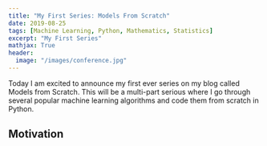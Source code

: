 ```yaml
---
title: "My First Series: Models From Scratch"
date: 2019-08-25
tags: [Machine Learning, Python, Mathematics, Statistics]
excerpt: "My First Series"
mathjax: True
header:
  image: "/images/conference.jpg"
---
```


Today I am excited to announce my first ever series on my blog called Models from
Scratch. This will be a multi-part serious where I go through several popular
machine learning algorithms and code them from scratch in Python. 


## Motivation
